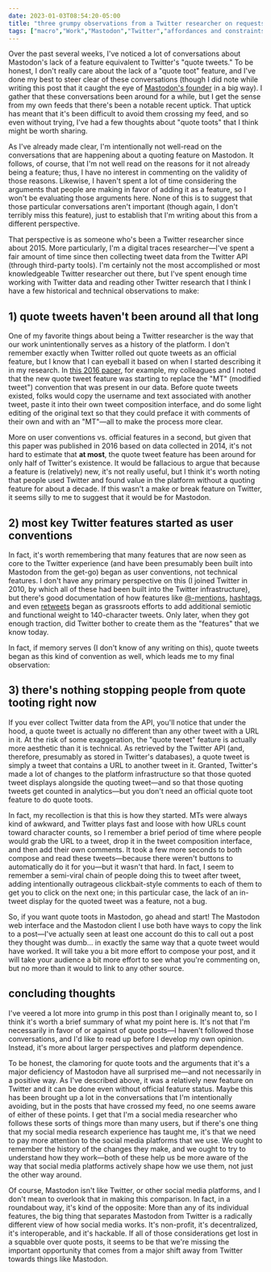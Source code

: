 ```yaml
---
date: 2023-01-03T08:54:20-05:00
title: "three grumpy observations from a Twitter researcher on requests for 'quote toots'"
tags: ["macro","Work","Mastodon","Twitter","affordances and constraints","digital traces research","platforms"]
---
```

Over the past several weeks, I've noticed a lot of conversations about Mastodon's lack of a feature equivalent to Twitter's "quote tweets." To be honest, I don't really care about the lack of a "quote toot" feature, and I've done my best to steer clear of these conversations (though I did note while writing this post that it caught the eye of  [Mastodon's founder](https://mastodon.social/@Gargron) in a big way). I gather that these conversations been around for a while, but I get the sense from my own feeds that there's been a notable recent uptick. That uptick has meant that it's been difficult to avoid them crossing my feed, and so even without trying, I've had a few thoughts about "quote toots" that I think might be worth sharing.

As I've already made clear, I'm intentionally not well-read on the conversations that are happening about a quoting feature on Mastodon. It follows, of course, that I'm not well read on the reasons for it not already being a feature; thus, I have no interest in commenting on the validity of those reasons. Likewise, I haven't spent a lot of time considering the arguments that people are making in favor of adding it as a feature, so I won't be evaluating those arguments here. None of this is to suggest that those particular conversations aren't important (though again, I don't terribly miss this feature), just to establish that I'm writing about this from a different perspective. 

That perspective is as someone who's been a Twitter researcher since about 2015. More particularly, I'm a digital traces researcher—I've spent a fair amount of time since then collecting tweet data from the Twitter API (through third-party tools). I'm certainly not the most accomplished or most knowledgeable Twitter researcher out there, but I've spent enough time working with Twitter data and reading other Twitter research that I think I have a few historical and technical observations to make: 

## 1) quote tweets haven't been around all that long

One of my favorite things about being a Twitter researcher is the way that our work unintentionally serves as a history of the platform. I don't remember exactly when Twitter rolled out quote tweets as an official feature, but I know that I can eyeball it based on when I started describing it in my research. In [this 2016 paper](https://journals.sagepub.com/doi/10.1177/2042753016672131), for example, my colleagues and I noted that the new quote tweet feature was starting to replace the "MT" (modified tweet") convention that was present in our data. Before quote tweets existed, folks would copy the username and text associated with another tweet, paste it into their own tweet composition interface, and do some light editing of the original text so that they could preface it with comments of their own and with an "MT"—all to make the process more clear.

More on user conventions vs. official features in a second, but given that this paper was published in 2016 based on data collected in 2014, it's not hard to estimate that **at most**, the quote tweet feature has been around for only half of Twitter's existence. It would be fallacious to argue that because a feature is (relatively) new, it's not really useful, but I think it's worth noting that people used Twitter and found value in the platform without a quoting feature for about a decade. If this wasn't a make or break feature on Twitter, it seems silly to me to suggest that it would be for Mastodon.

## 2) most key Twitter features started as user conventions

In fact, it's worth remembering that many features that are now seen as core to the Twitter experience (and have been presumably been built into Mastodon from the get-go) began as user conventions, not technical features. I don't have any primary perspective on this (I joined Twitter in 2010, by which all of these had been built into the Twitter infrastructure), but there's good documentation of how features like [@-mentions](https://info.sice.indiana.edu/~herring/honeycutt.herring.2009.pdf), [hashtags](https://www.nytimes.com/2011/06/12/fashion/hashtags-a-new-way-for-tweets-cultural-studies.html?_r=1&pagewanted=all), and even [retweets](https://ieeexplore.ieee.org/abstract/document/5428313) began as grassroots efforts to add additional semiotic and functional weight to 140-character tweets. Only later, when they got enough traction, did Twitter bother to create them as the "features" that we know today.

In fact, if memory serves (I don't know of any writing on this), quote tweets began as this kind of convention as well, which leads me to my final observation: 

## 3) there's nothing stopping people from quote tooting right now

If you ever collect Twitter data from the API, you'll notice that under the hood, a quote tweet is actually no different than any other tweet with a URL in it. At the risk of some exaggeration, the "quote tweet" feature is actually more aesthetic than it is technical. As retrieved by the Twitter API (and, therefore, presumably as stored in Twitter's databases), a quote tweet is simply a tweet that contains a URL to another tweet in it. Granted, Twitter's made a lot of changes to the platform infrastructure so that those quoted tweet displays alongside the quoting tweet—and so that those quoting tweets get counted in analytics—but you don't need an official quote toot feature to do quote toots.

In fact, my recollection is that this is how they started. MTs were always kind of awkward, and Twitter plays fast and loose with how URLs count toward character counts, so I remember a brief period of time where people would grab the URL to a tweet, drop it in the tweet composition interface, and then add their own comments. It took a few more seconds to both compose and read these tweets—because there weren't buttons to automatically do it for you—but it wasn't that hard. In fact, I seem to remember a semi-viral chain of people doing this to tweet after tweet, adding intentionally outrageous clickbait-style comments to each of them to get you to click on the next one; in this particular case, the lack of an in-tweet display for the quoted tweet was a feature, not a bug. 

So, if you want quote toots in Mastodon, go ahead and start! The Mastodon web interface and the Mastodon client I use both have ways to copy the link to a post—I've actually seen at least one account do this to call out a post they thought was dumb... in exactly the same way that a quote tweet would have worked. It will take you a bit more effort to compose your post, and it will take your audience a bit more effort to see what you're commenting on, but no more than it would to link to any other source. 

## concluding thoughts

I've veered a lot more into grump in this post than I originally meant to, so I think it's worth a brief summary of what my point here is. It's not that I'm necessarily in favor of or against of quote posts—I haven't followed those conversations, and I'd like to read up before I develop my own opinion. Instead, it's more about larger perspectives and platform dependence. 

To be honest, the clamoring for quote toots and the arguments that it's a major deficiency of Mastodon have all surprised me—and not necessarily in a positive way. As I've described above, it was a relatively new feature on Twitter and it can be done even without official feature status. Maybe this has been brought up a lot in the conversations that I'm intentionally avoiding, but in the posts that have crossed my feed, no one seems aware of either of these points. I get that I'm a social media researcher who follows these sorts of things more than many users, but if there's one thing that my social media research experience has taught me, it's that we need to pay more attention to the social media platforms that we use. We ought to remember the history of the changes they make, and we ought to try to understand how they work—both of these help us be more aware of the way that social media platforms actively shape how we use them, not just the other way around.

Of course, Mastodon isn't like Twitter, or other social media platforms, and I don't mean to overlook that in making this comparison. In fact, in a roundabout way, it's kind of the opposite: More than any of its individual features, the big thing that separates Mastodon from Twitter is a radically different view of how social media works. It's non-profit, it's decentralized, it's interoperable, and it's hackable. If all of those considerations get lost in a squabble over quote posts, it seems to be that we're missing the important opportunity that comes from a major shift away from Twitter towards things like Mastodon. 